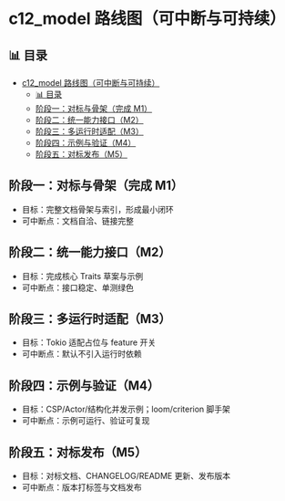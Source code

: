 ﻿# c12_model 路线图（可中断与可持续）


## 📊 目录

- [c12\_model 路线图（可中断与可持续）](#c12_model-路线图可中断与可持续)
  - [📊 目录](#-目录)
  - [阶段一：对标与骨架（完成 M1）](#阶段一对标与骨架完成-m1)
  - [阶段二：统一能力接口（M2）](#阶段二统一能力接口m2)
  - [阶段三：多运行时适配（M3）](#阶段三多运行时适配m3)
  - [阶段四：示例与验证（M4）](#阶段四示例与验证m4)
  - [阶段五：对标发布（M5）](#阶段五对标发布m5)


## 阶段一：对标与骨架（完成 M1）

- 目标：完整文档骨架与索引，形成最小闭环
- 可中断点：文档自洽、链接完整

## 阶段二：统一能力接口（M2）

- 目标：完成核心 Traits 草案与示例
- 可中断点：接口稳定、单测绿色

## 阶段三：多运行时适配（M3）

- 目标：Tokio 适配占位与 feature 开关
- 可中断点：默认不引入运行时依赖

## 阶段四：示例与验证（M4）

- 目标：CSP/Actor/结构化并发示例；loom/criterion 脚手架
- 可中断点：示例可运行、验证可复现

## 阶段五：对标发布（M5）

- 目标：对标文档、CHANGELOG/README 更新、发布版本
- 可中断点：版本打标签与文档发布
